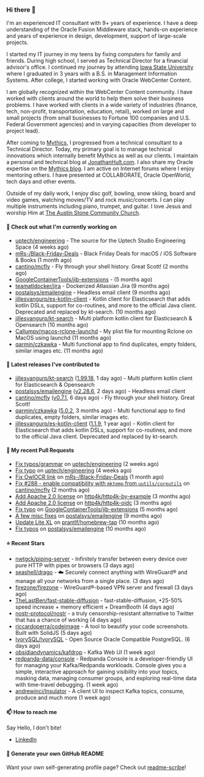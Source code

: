 ### Hi there 👋

I'm an experienced IT consultant with 9+ years of experience. I have a deep understanding of the Oracle Fusion Middleware stack, hands-on experience and years of experience in design, development, support of large-scale projects.

I started my IT journey in my teens by fixing computers for family and friends. During high school, I served as Technical Director for a financial advisor's office. I continued my journey by attending [Iowa State University](iastate.edu) where I graduated in 3 years with a B.S. in Management Information Systems. After college, I started working with Oracle WebCenter Content.

I am globally recognized within the WebCenter Content community. I have worked with clients around the world to help them solve their business problems. I have worked with clients in a wide variety of industries (finance, tech, non-profit, transportation, education, retail), worked on large and small projects (from small businesses to Fortune 100 companies and U.S. Federal Government agencies) and in varying capacities (from developer to project lead).

After coming to [Mythics](https://www.mythics.com/), I progressed from a technical consultant to a Technical Director. Today, my primary goal is to manage technical innovations which internally benefit Mythics as well as our clients. I maintain a personal and technical blog at [JonathanHult.com](https://jonathanhult.com). I also share my Oracle expertise on the [Mythics blog](https://www.mythics.com/about/blog/). I am active on Internet forums where I enjoy mentoring others. I have presented at COLLABORATE, Oracle OpenWorld, tech days and other events.

Outside of my daily work, I enjoy disc golf, bowling, snow skiing, board and video games, watching movies/TV and rock music/concerts. I can play multiple instruments including piano, trumpet, and guitar. I love Jesus and worship Him at [The Austin Stone Community Church](https://austinstone.org/).

#### 👷 Check out what I'm currently working on

- [uptech/engineering](https://github.com/uptech/engineering) - The source for the Uptech Studio Engineering Space (4 weeks ago)
- [mRs-/Black-Friday-Deals](https://github.com/mRs-/Black-Friday-Deals) - Black Friday Deals for macOS / iOS Software &amp; Books (1 month ago)
- [cantino/mcfly](https://github.com/cantino/mcfly) - Fly through your shell history. Great Scott! (2 months ago)
- [GoogleContainerTools/jib-extensions](https://github.com/GoogleContainerTools/jib-extensions) -  (5 months ago)
- [teamatldocker/jira](https://github.com/teamatldocker/jira) - Dockerized Atlassian Jira (9 months ago)
- [postalsys/emailengine](https://github.com/postalsys/emailengine) - Headless email client (9 months ago)
- [jillesvangurp/es-kotlin-client](https://github.com/jillesvangurp/es-kotlin-client) - Kotlin client for Elasticsearch that adds kotlin DSLs, support for co-routines, and more to the official Java client. Deprecated and replaced by kt-search. (10 months ago)
- [jillesvangurp/kt-search](https://github.com/jillesvangurp/kt-search) - Multi platform kotlin client for Elasticsearch &amp; Opensearch (10 months ago)
- [Callumpy/macos-rclone-launchd](https://github.com/Callumpy/macos-rclone-launchd) - My plist file for mounting Rclone on MacOS using launchd (11 months ago)
- [qarmin/czkawka](https://github.com/qarmin/czkawka) - Multi functional app to find duplicates, empty folders, similar images etc. (11 months ago)

#### 🔭 Latest releases I've contributed to

- [jillesvangurp/kt-search](https://github.com/jillesvangurp/kt-search) ([1.99.18](https://github.com/jillesvangurp/kt-search/releases/tag/1.99.18), 1 day ago) - Multi platform kotlin client for Elasticsearch &amp; Opensearch
- [postalsys/emailengine](https://github.com/postalsys/emailengine) ([v2.28.6](https://github.com/postalsys/emailengine/releases/tag/v2.28.6), 2 days ago) - Headless email client
- [cantino/mcfly](https://github.com/cantino/mcfly) ([v0.7.1](https://github.com/cantino/mcfly/releases/tag/v0.7.1), 6 days ago) - Fly through your shell history. Great Scott!
- [qarmin/czkawka](https://github.com/qarmin/czkawka) ([5.0.2](https://github.com/qarmin/czkawka/releases/tag/5.0.2), 3 months ago) - Multi functional app to find duplicates, empty folders, similar images etc.
- [jillesvangurp/es-kotlin-client](https://github.com/jillesvangurp/es-kotlin-client) ([1.1.9](https://github.com/jillesvangurp/es-kotlin-client/releases/tag/1.1.9), 1 year ago) - Kotlin client for Elasticsearch that adds kotlin DSLs, support for co-routines, and more to the official Java client. Deprecated and replaced by kt-search.

#### 🔨 My recent Pull Requests

- [Fix typos/grammar](https://github.com/uptech/engineering/pull/15) on [uptech/engineering](https://github.com/uptech/engineering) (2 weeks ago)
- [Fix typo](https://github.com/uptech/engineering/pull/14) on [uptech/engineering](https://github.com/uptech/engineering) (4 weeks ago)
- [Fix OwlOCR link](https://github.com/mRs-/Black-Friday-Deals/pull/338) on [mRs-/Black-Friday-Deals](https://github.com/mRs-/Black-Friday-Deals) (1 month ago)
- [Fix #288 - enable compatibility with `mktemp` from `uutils/coreutils`](https://github.com/cantino/mcfly/pull/291) on [cantino/mcfly](https://github.com/cantino/mcfly) (2 months ago)
- [Add Apache 2.0 license](https://github.com/http4k/http4k-by-example/pull/48) on [http4k/http4k-by-example](https://github.com/http4k/http4k-by-example) (3 months ago)
- [Add Apache 2.0 license](https://github.com/http4k/http4k-oidc/pull/8) on [http4k/http4k-oidc](https://github.com/http4k/http4k-oidc) (3 months ago)
- [Fix typo](https://github.com/GoogleContainerTools/jib-extensions/pull/131) on [GoogleContainerTools/jib-extensions](https://github.com/GoogleContainerTools/jib-extensions) (5 months ago)
- [A few misc fixes](https://github.com/postalsys/emailengine/pull/117) on [postalsys/emailengine](https://github.com/postalsys/emailengine) (9 months ago)
- [Update Lite XL](https://github.com/prantlf/homebrew-tap/pull/1) on [prantlf/homebrew-tap](https://github.com/prantlf/homebrew-tap) (10 months ago)
- [Fix typos](https://github.com/postalsys/emailengine/pull/112) on [postalsys/emailengine](https://github.com/postalsys/emailengine) (10 months ago)

#### ⭐ Recent Stars

- [nwtgck/piping-server](https://github.com/nwtgck/piping-server) - Infinitely transfer between every device over pure HTTP with pipes or browsers (3 days ago)
- [seashell/drago](https://github.com/seashell/drago) - ☁️ Securely connect anything with WireGuard® and manage all your networks from a single place. (3 days ago)
- [firezone/firezone](https://github.com/firezone/firezone) - WireGuard®-based VPN server and firewall (3 days ago)
- [TheLastBen/fast-stable-diffusion](https://github.com/TheLastBen/fast-stable-diffusion) - fast-stable-diffusion, &#43;25-50% speed increase &#43; memory efficient &#43; DreamBooth (4 days ago)
- [nostr-protocol/nostr](https://github.com/nostr-protocol/nostr) - a truly censorship-resistant alternative to Twitter that has a chance of working (4 days ago)
- [riccardoperra/codeimage](https://github.com/riccardoperra/codeimage) - A tool to beautify your code screenshots. Built with SolidJS (5 days ago)
- [IvorySQL/IvorySQL](https://github.com/IvorySQL/IvorySQL) - Open Source Oracle Compatible PostgreSQL. (6 days ago)
- [obsidiandynamics/kafdrop](https://github.com/obsidiandynamics/kafdrop) - Kafka Web UI (1 week ago)
- [redpanda-data/console](https://github.com/redpanda-data/console) - Redpanda Console is a developer-friendly UI for managing your Kafka/Redpanda workloads. Console gives you a simple, interactive approach for gaining visibility into your topics, masking data, managing consumer groups, and exploring real-time data with time-travel debugging. (1 week ago)
- [andrewinci/Insulator](https://github.com/andrewinci/Insulator) - A client UI to inspect Kafka topics, consume, produce and much more (1 week ago)

#### 📫 How to reach me

Say Hello, I don't bite!

- [LinkedIn](https://www.linkedin.com/in/jonathanhult)

#### 📖 Generate your own GitHub README

Want your own self-generating profile page? Check out [readme-scribe](https://github.com/muesli/readme-scribe)!
